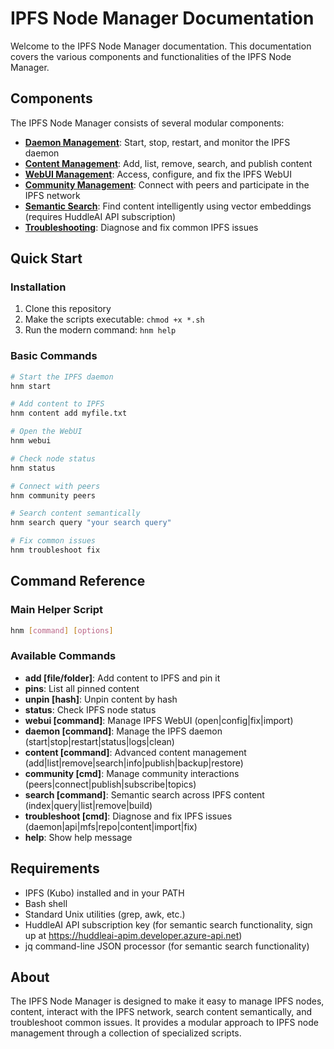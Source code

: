# IPFS Node Manager Documentation

Welcome to the IPFS Node Manager documentation. This documentation covers the various components and functionalities of the IPFS Node Manager.

## Components

The IPFS Node Manager consists of several modular components:

- **[Daemon Management](daemon-management.md)**: Start, stop, restart, and monitor the IPFS daemon
- **[Content Management](content-management.md)**: Add, list, remove, search, and publish content
- **[WebUI Management](webui-management.md)**: Access, configure, and fix the IPFS WebUI
- **[Community Management](community.md)**: Connect with peers and participate in the IPFS network
- **[Semantic Search](search.md)**: Find content intelligently using vector embeddings (requires HuddleAI API subscription)
- **[Troubleshooting](troubleshooting.md)**: Diagnose and fix common IPFS issues

## Quick Start

### Installation

1. Clone this repository
2. Make the scripts executable: `chmod +x *.sh`
3. Run the modern command: `hnm help`

### Basic Commands

```bash
# Start the IPFS daemon
hnm start

# Add content to IPFS
hnm content add myfile.txt

# Open the WebUI
hnm webui

# Check node status
hnm status

# Connect with peers
hnm community peers

# Search content semantically
hnm search query "your search query"

# Fix common issues
hnm troubleshoot fix
```

## Command Reference

### Main Helper Script

```bash
hnm [command] [options]
```

### Available Commands

- **add [file/folder]**: Add content to IPFS and pin it
- **pins**: List all pinned content
- **unpin [hash]**: Unpin content by hash
- **status**: Check IPFS node status
- **webui [command]**: Manage IPFS WebUI (open|config|fix|import)
- **daemon [command]**: Manage the IPFS daemon (start|stop|restart|status|logs|clean)
- **content [command]**: Advanced content management (add|list|remove|search|info|publish|backup|restore)
- **community [cmd]**: Manage community interactions (peers|connect|publish|subscribe|topics)
- **search [command]**: Semantic search across IPFS content (index|query|list|remove|build)
- **troubleshoot [cmd]**: Diagnose and fix IPFS issues (daemon|api|mfs|repo|content|import|fix)
- **help**: Show help message

## Requirements

- IPFS (Kubo) installed and in your PATH
- Bash shell
- Standard Unix utilities (grep, awk, etc.)
- HuddleAI API subscription key (for semantic search functionality, sign up at https://huddleai-apim.developer.azure-api.net)
- jq command-line JSON processor (for semantic search functionality)

## About

The IPFS Node Manager is designed to make it easy to manage IPFS nodes, content, interact with the IPFS network, search content semantically, and troubleshoot common issues. It provides a modular approach to IPFS node management through a collection of specialized scripts. 